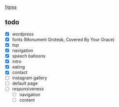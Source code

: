 [figma](https://www.figma.com/design/V2BtyVVcHKgG5A9MEF1IwP/wesola?node-id=0-1&t=aSbirau5emNwTmAZ-0)

## todo
- [x] wordpress
- [x] fonts (Monument Grotesk, Covered By Your Grace)
- [x] top
- [x] navigation
- [x] speech balloons
- [x] intro
- [x] eating
- [x] contact
- [ ] instagram gallery
- [ ] default page
- [ ] responsiveness
  - [ ] navigation
  - [ ] content